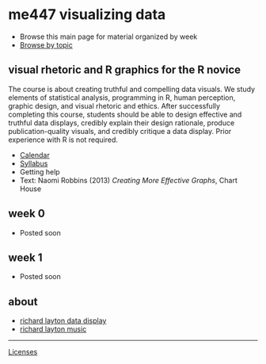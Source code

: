 
me447 visualizing data
======================

-   Browse this main page for material organized by week
-   [Browse by topic](cm/cm000_by_topics.md)

visual rhetoric and R graphics for the R novice
-----------------------------------------------

The course is about creating truthful and compelling data visuals. We study elements of statistical analysis, programming in R, human perception, graphic design, and visual rhetoric and ethics. After successfully completing this course, students should be able to design effective and truthful data displays, credibly explain their design rationale, produce publication-quality visuals, and credibly critique a data display. Prior experience with R is not required.

-   [Calendar](cm/cm102_calendar.pdf)
-   [Syllabus](cm/cm001_syllabus.md)
-   Getting help
-   Text: Naomi Robbins (2013) *Creating More Effective Graphs*, Chart House

week 0
------

-   Posted soon

week 1
------

-   Posted soon

about
-----

-   [richard layton data display](http://www.graphdoctor.com/)
-   [richard layton music](http://www.richardlaytonmusic.com/)

------------------------------------------------------------------------

[Licenses](LICENSE.md)
